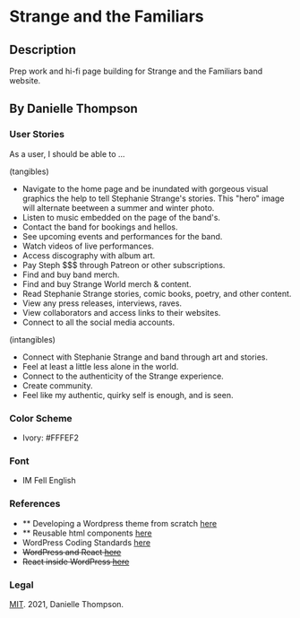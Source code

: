# Strange and the Familiars

## Description

Prep work and hi-fi page building for Strange and the Familiars band website.

## By Danielle Thompson

### User Stories

As a user, I should be able to ...

(tangibles)
- Navigate to the home page and be inundated with gorgeous visual graphics the help to tell Stephanie Strange's stories. This "hero" image will alternate beetween a summer and winter photo.
- Listen to music embedded on the page of the band's.
- Contact the band for bookings and hellos.
- See upcoming events and performances for the band.
- Watch videos of live performances.
- Access discography with album art.
- Pay Steph $$$ through Patreon or other subscriptions.
- Find and buy band merch.
- Find and buy Strange World merch & content.
- Read Stephanie Strange stories, comic books, poetry, and other content.
- View any press releases, interviews, raves.
- View collaborators and access links to their websites.
- Connect to all the social media accounts.

(intangibles)
- Connect with Stephanie Strange and band through art and stories.
- Feel at least a little less alone in the world.
- Connect to the authenticity of the Strange experience.
- Create community.
- Feel like my authentic, quirky self is enough, and is seen.

### Color Scheme

- Ivory: #FFFEF2

### Font

- IM Fell English

### References

- ** Developing a Wordpress theme from scratch [here](https://www.taniarascia.com/developing-a-wordpress-theme-from-scratch/#installing-wordpress)
- ** Reusable html components [here](https://www.freecodecamp.org/news/reusable-html-components-how-to-reuse-a-header-and-footer-on-a-website/)
- WordPress Coding Standards [here](https://developer.wordpress.org/coding-standards/)
- ~~WordPress and React [here](https://www.freecodecamp.org/news/wordpress-react-how-to-create-a-modern-web-app-using-wordpress-ef6cc6be0cd0/#:~:text=If%20you%20want%20to%20create,CMS%20like%20WordPress%2C%20you%20can!)~~
- ~~React inside WordPress [here](https://dev.to/bobman38/how-to-use-react-inside-a-wordpress-application-49i)~~

### Legal

[MIT](https://opensource.org/licenses/MIT). 2021, Danielle Thompson.
